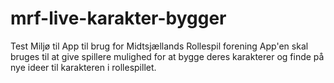 # mrf-live-karakter-bygger
Test Miljø til App til brug for Midtsjællands Rollespil forening
App'en skal bruges til at give spillere mulighed for at bygge deres karakterer og finde på nye ideer til karakteren i rollespillet.

